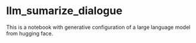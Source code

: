 # llm_sumarize_dialogue

This is a notebook with generative configuration of a large language model from hugging face.
